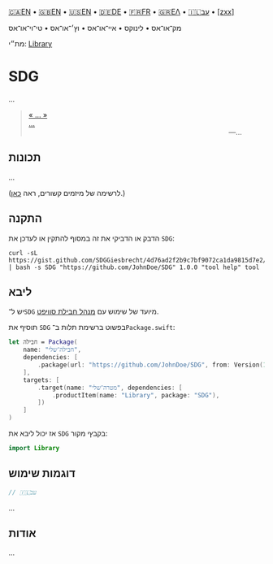 

[🇨🇦EN](🇨🇦EN%20Read%20Me.md) • [🇬🇧EN](🇬🇧EN%20Read%20Me.md) • [🇺🇸EN](🇺🇸EN%20Read%20Me.md) • [🇩🇪DE](🇩🇪DE%20Lies%20mich.md) • [🇫🇷FR](🇫🇷FR%20Lisez%20moi.md) • [🇬🇷ΕΛ](🇬🇷ΕΛ%20Με%20διαβάστε.md) • [🇮🇱עב](🇮🇱עב%20קרא%20אותי.md) • [[zxx]]([zxx]%20Read%20Me.md) <!--Skip in Jazzy-->

מק־או־אס • לינוקס • איי־או־אס • וץ׳־או־אס • טי־וי־או־אס

מת״י: [Library](https://example.github.io/SDG/Library)

# SDG

...

> [« ... »<br>...](https://www.biblegateway.com/passage/?search=Chapter+1&version=WLC;NIVUK)<br>&nbsp;&nbsp;&nbsp;&nbsp;&nbsp;&nbsp;&nbsp;&nbsp;&nbsp;&nbsp;&nbsp;&nbsp;&nbsp;&nbsp;&nbsp;&nbsp;&nbsp;&nbsp;&nbsp;&nbsp;&nbsp;&nbsp;&nbsp;&nbsp;&nbsp;&nbsp;&nbsp;&nbsp;&nbsp;&nbsp;&nbsp;&nbsp;&nbsp;&nbsp;&nbsp;&nbsp;&nbsp;&nbsp;&nbsp;&nbsp;&nbsp;&nbsp;&nbsp;&nbsp;&nbsp;&nbsp;&nbsp;&nbsp;&nbsp;&nbsp;&nbsp;&nbsp;&nbsp;&nbsp;&nbsp;&nbsp;&nbsp;&nbsp;&nbsp;&nbsp;&nbsp;&nbsp;&nbsp;&nbsp;&nbsp;&nbsp;&nbsp;&nbsp;&nbsp;&nbsp;&nbsp;&nbsp;&nbsp;&nbsp;&nbsp;&nbsp;&nbsp;&nbsp;&nbsp;&nbsp;&nbsp;&nbsp;&nbsp;&nbsp;&nbsp;&nbsp;&nbsp;&nbsp;&nbsp;&nbsp;&nbsp;&nbsp;&nbsp;&nbsp;&nbsp;&nbsp;&nbsp;&nbsp;&nbsp;&nbsp;―...

## תכונות

...

(לרשימה של מיזמים קשורים, ראה [כאן](🇮🇱עב%20מיזמים%20קשורים.md).) <!--Skip in Jazzy-->

## התקנה

הדבק או הדביקי את זה במסוף להתקין או לעדכן את `SDG`:

```shell
curl -sL https://gist.github.com/SDGGiesbrecht/4d76ad2f2b9c7bf9072ca1da9815d7e2/raw/update.sh | bash -s SDG "https://github.com/JohnDoe/SDG" 1.0.0 "tool help" tool
```

## ליבא

יש ל־`SDG` מיועד של שימוש עם [מנהל חבילת סוויפט](https://swift.org/package-manager/).

תוסיף את `SDG` בפשוט ברשימת תלות ב־`Package.swift`:

```swift
let חבילה = Package(
    name: "חבילה־שלי",
    dependencies: [
        .package(url: "https://github.com/JohnDoe/SDG", from: Version(1, 0, 0)),
    ],
    targets: [
        .target(name: "מטרה־שלי", dependencies: [
            .productItem(name: "Library", package: "SDG"),
        ])
    ]
)
```

אז יכול ליבא את `SDG` בקבץי מקור:

```swift
import Library
```

## דוגמות שימוש

```swift
// 🇮🇱עב
```

...

## אודות

...
